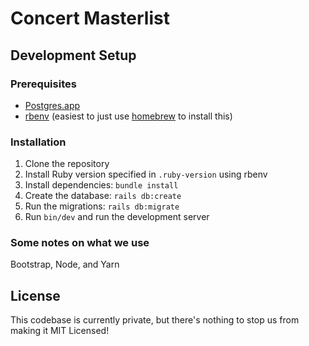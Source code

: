 # Concert Masterlist

## Development Setup

### Prerequisites

- [Postgres.app](https://postgresapp.com/)
- [rbenv](https://github.com/rbenv/rbenv) (easiest to just use [homebrew](https://brew.sh) to install this)

### Installation

1. Clone the repository
3. Install Ruby version specified in `.ruby-version` using rbenv
4. Install dependencies: `bundle install`
5. Create the database: `rails db:create`
6. Run the migrations: `rails db:migrate`
8. Run `bin/dev` and run the development server

### Some notes on what we use
 Bootstrap, Node, and Yarn

## License

This codebase is currently private, but there's nothing to stop us from making it MIT Licensed!
